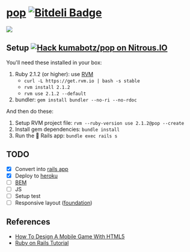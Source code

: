 # [pop](http://popy.herokuapp.com/) [![Bitdeli Badge](https://d2weczhvl823v0.cloudfront.net/kumabotz/pop/trend.png)](https://bitdeli.com/free "Bitdeli Badge")

![](https://raw.github.com/kumabotz/pop/master/game.png)

## Setup [![Hack kumabotz/pop on Nitrous.IO](https://d3o0mnbgv6k92a.cloudfront.net/assets/hack-s-v1-7475db0cf93fe5d1e29420c928ebc614.png)](https://www.nitrous.io/hack_button?source=embed&runtime=rails&repo=kumabotz%2Fpop&file_to_open=README.md)

You'll need these installed in your box:

1. Ruby 2.1.2 (or higher): use [RVM](https://rvm.io/)
   - `curl -L https://get.rvm.io | bash -s stable`
   - `rvm install 2.1.2`
   - `rvm use 2.1.2 --default`
1. bundler: `gem install bundler --no-ri --no-rdoc`

And then do these:

1. Setup RVM project file: `rvm --ruby-version use 2.1.2@pop --create`
1. Install gem dependencies: `bundle install`
1. Run the :star2: Rails app: `bundle exec rails s`

## TODO
- [x] Convert into [rails app](http://popy.herokuapp.com/)
- [x] Deploy to [heroku](http://popy.herokuapp.com/)
- [ ] [BEM](http://bem.info/)
- [ ] JS 
- [ ] Setup test
- [ ] Responsive layout ([foundation](http://foundation.zurb.com/))

## References
- [How To Design A Mobile Game With HTML5](http://mobile.smashingmagazine.com/2012/10/19/design-your-own-mobile-game/)
- [Ruby on Rails Tutorial](http://www.railstutorial.org/book)
